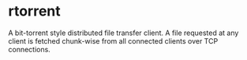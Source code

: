 rtorrent
========

A bit-torrent style distributed file transfer client. A file requested at any client is fetched chunk-wise from all connected clients over TCP connections.
